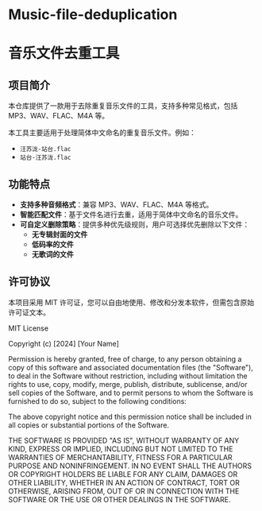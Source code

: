 # Music-file-deduplication
# 音乐文件去重工具

## 项目简介
本仓库提供了一款用于去除重复音乐文件的工具，支持多种常见格式，包括 MP3、WAV、FLAC、M4A 等。

本工具主要适用于处理简体中文命名的重复音乐文件。例如：
- `汪苏泷-站台.flac`
- `站台-汪苏泷.flac`

## 功能特点
- **支持多种音频格式**：兼容 MP3、WAV、FLAC、M4A 等格式。
- **智能匹配文件**：基于文件名进行去重，适用于简体中文命名的音乐文件。
- **可自定义删除策略**：提供多种优先级规则，用户可选择优先删除以下文件：
  - **无专辑封面的文件**
  - **低码率的文件**
  - **无歌词的文件**

## 许可协议
本项目采用 MIT 许可证，您可以自由地使用、修改和分发本软件，但需包含原始许可证文本。

MIT License

Copyright (c) [2024] [Your Name]

Permission is hereby granted, free of charge, to any person obtaining a copy
of this software and associated documentation files (the "Software"), to deal
in the Software without restriction, including without limitation the rights
to use, copy, modify, merge, publish, distribute, sublicense, and/or sell
copies of the Software, and to permit persons to whom the Software is
furnished to do so, subject to the following conditions:

The above copyright notice and this permission notice shall be included in all
copies or substantial portions of the Software.

THE SOFTWARE IS PROVIDED "AS IS", WITHOUT WARRANTY OF ANY KIND, EXPRESS OR
IMPLIED, INCLUDING BUT NOT LIMITED TO THE WARRANTIES OF MERCHANTABILITY,
FITNESS FOR A PARTICULAR PURPOSE AND NONINFRINGEMENT. IN NO EVENT SHALL THE
AUTHORS OR COPYRIGHT HOLDERS BE LIABLE FOR ANY CLAIM, DAMAGES OR OTHER
LIABILITY, WHETHER IN AN ACTION OF CONTRACT, TORT OR OTHERWISE, ARISING FROM,
OUT OF OR IN CONNECTION WITH THE SOFTWARE OR THE USE OR OTHER DEALINGS IN THE
SOFTWARE.
